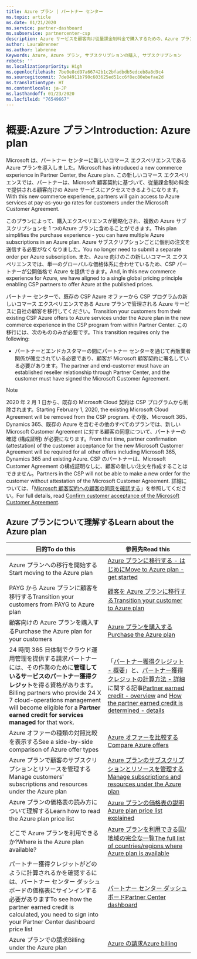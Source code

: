 ```yaml
---
title: Azure プラン | パートナー センター
ms.topic: article
ms.date: 01/21/2020
ms.service: partner-dashboard
ms.subservice: partnercenter-csp
description: Azure サービスを顧客向け従量課金制料金で購入するための、Azure プランのコマースエクスペリエンスについて説明します。 新しいセキュリティ要件についても説明します。
author: LauraBrenner
ms.author: labrenne
Keywords: Azure, Azure プラン, サブスクリプションの購入, サブスクリプション
robots: ''
ms.localizationpriority: High
ms.openlocfilehash: 7be0e8cd97a66742b1c2bfadbdb5edceb8a8d9c4
ms.sourcegitcommit: 7de04911b790c603625ed51cc6f8ec80ebefae2d
ms.translationtype: HT
ms.contentlocale: ja-JP
ms.lasthandoff: 01/23/2020
ms.locfileid: "76549667"
---
```

# <a name="introduction-azure-plan"></a><span data-ttu-id="d70c6-105">概要:Azure プラン</span><span class="sxs-lookup"><span data-stu-id="d70c6-105">Introduction: Azure plan</span></span>

<span data-ttu-id="d70c6-106">Microsoft は、パートナー センターに新しいコマース エクスペリエンスである Azure プランを導入しました。</span><span class="sxs-lookup"><span data-stu-id="d70c6-106">Microsoft has introduced a new commerce experience in Partner Center, the Azure plan.</span></span>  <span data-ttu-id="d70c6-107">この新しいコマース エクスペリエンスでは、パートナーは、Microsoft 顧客契約に基づいて、従量課金制の料金で提供される顧客向けの Azure サービスにアクセスできるようになります。</span><span class="sxs-lookup"><span data-stu-id="d70c6-107">With this new commerce experience, partners will gain access to Azure services at pay-as-you-go rates for customers under the Microsoft Customer Agreement.</span></span>

<span data-ttu-id="d70c6-108">このプランによって、購入エクスペリエンスが簡略化され、複数の Azure サブスクリプションを 1 つのAzure プランに含めることができます。</span><span class="sxs-lookup"><span data-stu-id="d70c6-108">This plan simplifies the purchase experience - you can have multiple Azure subscriptions in an Azure plan.</span></span> <span data-ttu-id="d70c6-109">Azure サブスクリプションごとに個別の注文を送信する必要がなくなりました。</span><span class="sxs-lookup"><span data-stu-id="d70c6-109">You no longer need to submit a separate order per Azure subscription.</span></span> <span data-ttu-id="d70c6-110">また、Azure 向けのこの新しいコマース エクスペリエンスでは、単一のグローバルな価格体系に合わせているため、CSP パートナーが公開価格で Azure を提供できます。</span><span class="sxs-lookup"><span data-stu-id="d70c6-110">And, in this new commerce experience for Azure, we have aligned to a single global pricing principle enabling CSP partners to offer Azure at the published prices.</span></span>

<span data-ttu-id="d70c6-111">パートナー センターで、既存の CSP Azure オファーから CSP プログラムの新しいコマース エクスペリエンスである Azure プランで管理される Azure サービスに自社の顧客を移行してください。</span><span class="sxs-lookup"><span data-stu-id="d70c6-111">Transition your customers from their existing CSP Azure offers to Azure services under the Azure plan in the new commerce experience in the CSP program from within Partner Center.</span></span> <span data-ttu-id="d70c6-112">この移行には、次のもののみが必要です。</span><span class="sxs-lookup"><span data-stu-id="d70c6-112">This transition requires only the following:</span></span>

- <span data-ttu-id="d70c6-113">パートナーとエンドカスタマーの間にパートナー センターを通じて再販業者関係が確立されている必要であり、顧客が Microsoft 顧客契約に署名している必要があります。</span><span class="sxs-lookup"><span data-stu-id="d70c6-113">The partner and end-customer must have an established reseller relationship through Partner Center, and the customer must have signed the Microsoft Customer Agreement.</span></span>

>[!Note]
><span data-ttu-id="d70c6-114">2020 年 2 月 1 日から、既存の Microsoft Cloud 契約は CSP プログラムから削除されます。</span><span class="sxs-lookup"><span data-stu-id="d70c6-114">Starting February 1, 2020, the existing Microsoft Cloud Agreement will be removed from the CSP program.</span></span> <span data-ttu-id="d70c6-115">その後、Microsoft 365、Dynamics 365、既存の Azure を含むその他のすべてのプランでは、新しい Microsoft Customer Agreement に対する顧客の同意について、パートナーの確認 (構成証明) が必要になります。</span><span class="sxs-lookup"><span data-stu-id="d70c6-115">From that time, partner confirmation (attestation) of the customer acceptance for the new Microsoft Customer Agreement will be required for all other offers including Microsoft 365, Dynamics 365 and existing Azure.</span></span> <span data-ttu-id="d70c6-116">CSP のパートナーは、Microsoft Customer Agreement の構成証明なしに、顧客の新しい注文を作成することはできません。</span><span class="sxs-lookup"><span data-stu-id="d70c6-116">Partners in the CSP will not be able to make a new order for the customer without attestation of the Microsoft Customer Agreement.</span></span> <span data-ttu-id="d70c6-117">詳細については、「[Microsoft 顧客契約への顧客の同意を確認する](confirm-customer-agreement.md)」を参照してください。</span><span class="sxs-lookup"><span data-stu-id="d70c6-117">For full details, read [Confirm customer acceptance of the Microsoft Customer Agreement](confirm-customer-agreement.md).</span></span>


## <a name="learn-about-the-azure-plan"></a><span data-ttu-id="d70c6-118">Azure プランについて理解する</span><span class="sxs-lookup"><span data-stu-id="d70c6-118">Learn about the Azure plan</span></span>

|<span data-ttu-id="d70c6-119">**目的**</span><span class="sxs-lookup"><span data-stu-id="d70c6-119">**To do this**</span></span>   |<span data-ttu-id="d70c6-120">**参照先**</span><span class="sxs-lookup"><span data-stu-id="d70c6-120">**Read this**</span></span>   |
|------------------|---------------------|
|<span data-ttu-id="d70c6-121">Azure プランへの移行を開始する</span><span class="sxs-lookup"><span data-stu-id="d70c6-121">Start moving to the Azure plan</span></span>|[<span data-ttu-id="d70c6-122">Azure プランに移行する - はじめに</span><span class="sxs-lookup"><span data-stu-id="d70c6-122">Move to Azure plan - get started</span></span>](azure-plan-get-started.md)
|<span data-ttu-id="d70c6-123">PAYG から Azure プランに顧客を移行する</span><span class="sxs-lookup"><span data-stu-id="d70c6-123">Transition your customers from PAYG to Azure plan</span></span>|[<span data-ttu-id="d70c6-124">顧客を Azure プランに移行する</span><span class="sxs-lookup"><span data-stu-id="d70c6-124">Transition your customer to Azure plan</span></span>](azure-plan-transition.md)|
|<span data-ttu-id="d70c6-125">顧客向けの Azure プランを購入する</span><span class="sxs-lookup"><span data-stu-id="d70c6-125">Purchase the Azure plan for your customers</span></span>|[<span data-ttu-id="d70c6-126">Azure プランを購入する</span><span class="sxs-lookup"><span data-stu-id="d70c6-126">Purchase the Azure plan</span></span>](purchase-azure-plan.md)|
|<span data-ttu-id="d70c6-127">24 時間 365 日体制でクラウド運用管理を提供する請求パートナーには、その作業のために**管理しているサービスのパートナー獲得クレジット**を得る資格があります。</span><span class="sxs-lookup"><span data-stu-id="d70c6-127">Billing partners who provide 24 X 7 cloud-operations management will become eligible for a **Partner earned credit for services managed** for that work.</span></span>|<span data-ttu-id="d70c6-128">「[パートナー獲得クレジット - 概要](partner-earned-credit.md)」と、[パートナー獲得クレジットの計算方法 - 詳細](partner-earned-credit-explanation.md)に関する記事</span><span class="sxs-lookup"><span data-stu-id="d70c6-128">[Partner earned credit - overview](partner-earned-credit.md) and [How the partner earned credit is determined - details](partner-earned-credit-explanation.md)</span></span>|
|<span data-ttu-id="d70c6-129">Azure オファーの種類の対照比較を表示する</span><span class="sxs-lookup"><span data-stu-id="d70c6-129">See a side-by-side comparison of Azure offer types</span></span>|[<span data-ttu-id="d70c6-130">Azure オファーを比較する</span><span class="sxs-lookup"><span data-stu-id="d70c6-130">Compare Azure offers</span></span>](compare-azure-offers.md)|
|<span data-ttu-id="d70c6-131">Azure プランで顧客のサブスクリプションとリソースを管理する</span><span class="sxs-lookup"><span data-stu-id="d70c6-131">Manage customers' subscriptions and resources under the Azure plan</span></span>|[<span data-ttu-id="d70c6-132">Azure プランのサブスクリプションとリソースを管理する</span><span class="sxs-lookup"><span data-stu-id="d70c6-132">Manage subscriptions and resources under the Azure plan</span></span>](azure-plan-manage.md)|
|<span data-ttu-id="d70c6-133">Azure プランの価格表の読み方について理解する</span><span class="sxs-lookup"><span data-stu-id="d70c6-133">Learn how to read the Azure plan price list</span></span>   |[<span data-ttu-id="d70c6-134">Azure プランの価格表の説明</span><span class="sxs-lookup"><span data-stu-id="d70c6-134">Azure plan price list explained</span></span>](azure-plan-price-list.md)|
|<span data-ttu-id="d70c6-135">どこで Azure プランを利用できるか?</span><span class="sxs-lookup"><span data-stu-id="d70c6-135">Where is the Azure plan available?</span></span>|[<span data-ttu-id="d70c6-136">Azure プランを利用できる国/地域の完全な一覧</span><span class="sxs-lookup"><span data-stu-id="d70c6-136">The full list of countries/regions where Azure plan is available</span></span>](https://query.prod.cms.rt.microsoft.com/cms/api/am/binary/RE3QN0x)
|<span data-ttu-id="d70c6-137">パートナー獲得クレジットがどのように計算されるかを確認するには、パートナー センター ダッシュボードの価格表にサインインする必要があります</span><span class="sxs-lookup"><span data-stu-id="d70c6-137">To see how the partner earned credit is calculated, you need to sign into your Partner Center dashboard price list</span></span>|[<span data-ttu-id="d70c6-138">パートナー センター ダッシュボード</span><span class="sxs-lookup"><span data-stu-id="d70c6-138">Partner Center dashboard</span></span>](https://partner.microsoft.com/en-us/dashboard/home)|
|<span data-ttu-id="d70c6-139">Azure プランでの請求</span><span class="sxs-lookup"><span data-stu-id="d70c6-139">Billing under the Azure plan</span></span>|[<span data-ttu-id="d70c6-140">Azure の請求</span><span class="sxs-lookup"><span data-stu-id="d70c6-140">Azure billing</span></span>](azure-plan-billing.md)| 




